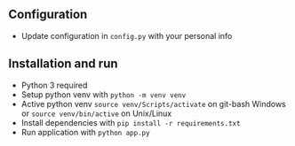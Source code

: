 ## Configuration
* Update configuration in `config.py` with your personal info

## Installation and run
* Python 3 required
* Setup python venv with `python -m venv venv`
* Active python venv `source venv/Scripts/activate` on git-bash Windows or `source venv/bin/active` on Unix/Linux
* Install dependencies with `pip install -r requirements.txt`
* Run application with `python app.py`